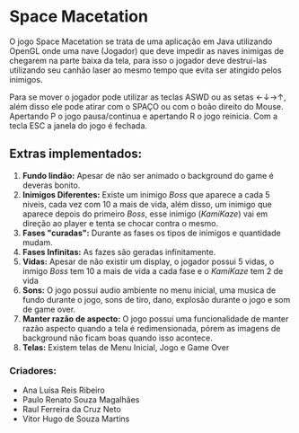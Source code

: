 # Space Macetation

O jogo Space Macetation se trata de uma aplicação em Java utilizando OpenGL onde uma nave (Jogador) que deve impedir as naves inimigas de chegarem  na parte baixa da tela, para isso o jogador deve destrui-las utilizando seu canhão laser ao mesmo tempo que evita ser atingido pelos inimigos.

Para se mover o jogador pode utilizar as teclas ASWD ou as setas ←↓→↑, além disso ele pode atirar com o SPAÇO ou com o boão direito do Mouse. Apertando P o jogo pausa/continua e apertando R o jogo reinicia. Com a tecla ESC a janela do jogo é fechada.

## Extras implementados:
1. **Fundo lindão:** Apesar de não ser animado o background do game é deveras bonito.
2. **Inimigos Diferentes:** Existe um inimigo *Boss* que aparece a cada 5 niveis, cada vez com 10 a mais de vida, além disso, um inimigo que aparece depois do primeiro *Boss*, esse inimigo (*KamiKaze*) vai em direção ao player e tenta se chocar contra o mesmo.
3. **Fases "curadas":** Durante as fases os tipos de inimigos e quantidade mudam.
4. **Fases Infinitas:** As fazes são geradas infinitamente.
5. **Vidas:** Apesar de não existir um display, o jogador possui 5 vidas, o inmigo *Boss* tem 10 a mais de vida a cada fase e o *KamiKaze* tem 2 de vida
6. **Sons:** O jogo possui audio ambiente no menu inicial, uma musica de fundo durante o jogo, sons de tiro, dano, explosão durante o jogo e som de game over.
7. **Manter razão de aspecto:** O jogo possui uma funcionalidade de manter razão aspecto quando a tela é redimensionada, pórem as imagens de background não ficam boas quando isso acontece.
8. **Telas:** Existem telas de Menu Inicial, Jogo e Game Over

### Criadores:
+ Ana Luísa Reis Ribeiro
+ Paulo Renato Souza Magalhães
+ Raul Ferreira da Cruz Neto
+ Vitor Hugo de Souza Martins
